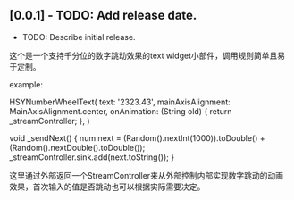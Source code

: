 ## [0.0.1] - TODO: Add release date.

* TODO: Describe initial release.

这个是一个支持千分位的数字跳动效果的text widget小部件，调用规则简单且易于定制。

example:

HSYNumberWheelText(
  text: '2323.43',
  mainAxisAlignment: MainAxisAlignment.center,
  onAnimation: (String old) {
    return _streamController;
  },
)

void _sendNext() {
  num next = (Random().nextInt(1000)).toDouble() +
        (Random().nextDouble().toDouble());
  _streamController.sink.add(next.toString());
}

这里通过外部返回一个StreamController来从外部控制内部实现数字跳动的动画效果，首次输入的值是否跳动也可以根据实际需要决定。



